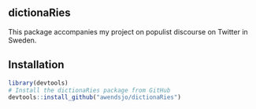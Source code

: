 ## dictionaRies

This package accompanies my project on populist discourse on Twitter in Sweden.

## Installation
```R
library(devtools)
# Install the dictionaRies package from GitHub
devtools::install_github("awendsjo/dictionaRies")
```
